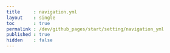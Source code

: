 ```yaml
---
title     : navigation.yml
layout    : single
toc       : true
permalink : /dev/github_pages/start/setting/navigation_yml
published : true
hidden    : false
---
```


<head>
  <base target="_blank">
</head>



